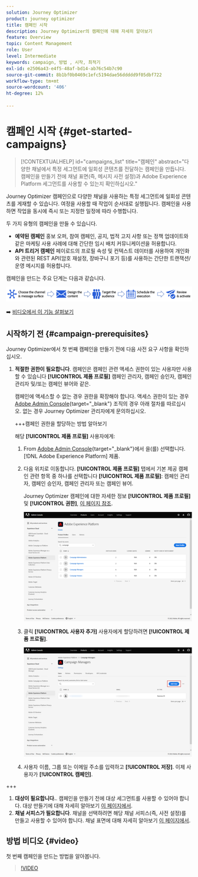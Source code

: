 ```yaml
---
solution: Journey Optimizer
product: journey optimizer
title: 캠페인 시작
description: Journey Optimizer의 캠페인에 대해 자세히 알아보기
feature: Overview
topic: Content Management
role: User
level: Intermediate
keywords: campaign, 방법 , 시작, 최적기
exl-id: e2506a43-e4f5-48af-bd14-ab76c54b7c90
source-git-commit: 8b1bf0b0469c1efc5194dae56ddddd9f05dbf722
workflow-type: tm+mt
source-wordcount: '406'
ht-degree: 12%

---
```


# 캠페인 시작 {#get-started-campaigns}

>[!CONTEXTUALHELP]
>id="campaigns_list"
>title="캠페인"
>abstract="다양한 채널에서 특정 세그먼트에 일회성 콘텐츠를 전달하는 캠페인을 만듭니다. 캠페인을 만들기 전에 채널 표면(즉, 메시지 사전 설정)과 Adobe Experience Platform 세그먼트를 사용할 수 있는지 확인하십시오."

Journey Optimizer 캠페인으로 다양한 채널을 사용하는 특정 세그먼트에 일회성 콘텐츠를 게재할 수 있습니다. 여정을 사용할 때 작업이 순서대로 실행됩니다. 캠페인을 사용하면 작업을 동시에 즉시 또는 지정한 일정에 따라 수행합니다.

두 가지 유형의 캠페인을 만들 수 있습니다.

* **예약된 캠페인** 홍보 오퍼, 참여 캠페인, 공지, 법적 고지 사항 또는 정책 업데이트와 같은 마케팅 사용 사례에 대해 간단한 임시 배치 커뮤니케이션을 허용합니다.
* **API 트리거 캠페인** 페이로드의 프로필 속성 및 컨텍스트 데이터를 사용하여 개인화와 관련된 REST API(암호 재설정, 장바구니 포기 등)를 사용하는 간단한 트랜잭션/운영 메시지를 허용합니다.

캠페인을 만드는 주요 단계는 다음과 같습니다.

![](assets/create-campaign-process.png)

➡️ [비디오에서 이 기능 살펴보기](#video)

## 시작하기 전 {#campaign-prerequisites}

Journey Optimizer에서 첫 번째 캠페인을 만들기 전에 다음 사전 요구 사항을 확인하십시오.

1. **적절한 권한이 필요합니다**. 캠페인은 캠페인 관련 액세스 권한이 있는 사용자만 사용할 수 있습니다 **[!UICONTROL 제품 프로필]** 캠페인 관리자, 캠페인 승인자, 캠페인 관리자 및/또는 캠페인 뷰어와 같은.

   캠페인에 액세스할 수 없는 경우 권한을 확장해야 합니다. 액세스 권한이 있는 경우 [Adobe Admin Console](https://adminconsole.adobe.com/){target="_blank"} 조직의 경우 아래 절차를 따르십시오. 없는 경우 Journey Optimizer 관리자에게 문의하십시오.

   +++캠페인 권한을 할당하는 방법 알아보기

   해당 **[!UICONTROL 제품 프로필]** 사용자에게:

   1. From [Adobe Admin Console](https://adminconsole.adobe.com/){target="_blank"}에서 을(를) 선택합니다. [!DNL Adobe Experience Platform] 제품.

   1. 다음 위치로 이동합니다. **[!UICONTROL 제품 프로필]** 탭에서 기본 제공 캠페인 관련 항목 중 하나를 선택합니다 **[!UICONTROL 제품 프로필]**: 캠페인 관리자, 캠페인 승인자, 캠페인 관리자 또는 캠페인 뷰어.

      Journey Optimizer 캠페인에 대한 자세한 정보 **[!UICONTROL 제품 프로필]** 및 **[!UICONTROL 권한]**, [이 페이지 참조](../administration/ootb-product-profiles.md).

      ![](assets/do-not-localize/admin_1.png)

   1. 클릭 **[!UICONTROL 사용자 추가]** 사용자에게 할당하려면 **[!UICONTROL 제품 프로필]**.

      ![](assets/do-not-localize/admin_2.png)

   1. 사용자 이름, 그룹 또는 이메일 주소를 입력하고 **[!UICONTROL 저장]**.
   이제 사용자가 **[!UICONTROL 캠페인]**.

+++

1. **대상이 필요합니다.**. 캠페인을 만들기 전에 대상 세그먼트를 사용할 수 있어야 합니다. 대상 만들기에 대해 자세히 알아보기 [이 페이지에서](../segment/about-segments.md).
1. **채널 서피스가 필요합니다**. 채널을 선택하려면 해당 채널 서피스(즉, 사전 설정)를 만들고 사용할 수 있어야 합니다. 채널 표면에 대해 자세히 알아보기 [이 페이지에서](../configuration/channel-surfaces.md).

## 방법 비디오 {#video}

첫 번째 캠페인을 만드는 방법을 알아봅니다.

>[!VIDEO](https://video.tv.adobe.com/v/346680?quality=12)
